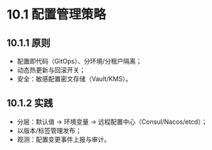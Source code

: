 # 10.1 配置管理策略

## 10.1.1 原则

- 配置即代码（GitOps）、分环境/分租户隔离；
- 动态热更新与回滚开关；
- 安全：敏感配置密文存储（Vault/KMS）。

## 10.1.2 实践

- 分层：默认值 → 环境变量 → 远程配置中心（Consul/Nacos/etcd）；
- 以版本/标签管理发布；
- 观测：配置变更事件上报与审计。
